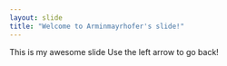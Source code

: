```yaml
---
layout: slide
title: "Welcome to Arminmayrhofer's slide!"
---
```

This is my awesome slide
Use the left arrow to go back!
